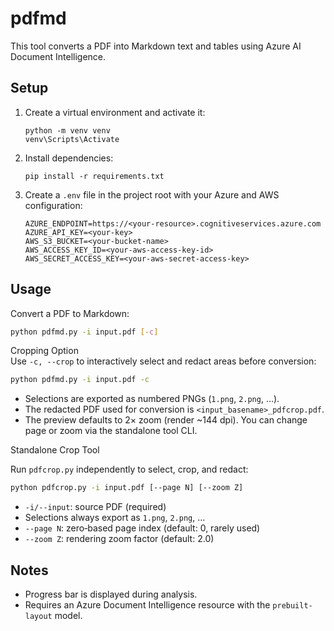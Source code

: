 pdfmd
=====

This tool converts a PDF into Markdown text and tables using Azure AI Document Intelligence.


Setup
-----

1. Create a virtual environment and activate it:

   ```
   python -m venv venv
   venv\Scripts\Activate
   ```

2. Install dependencies:

   ```
   pip install -r requirements.txt
   ```

3. Create a `.env` file in the project root with your Azure and AWS configuration:

   ```dotenv
   AZURE_ENDPOINT=https://<your-resource>.cognitiveservices.azure.com
   AZURE_API_KEY=<your-key>
   AWS_S3_BUCKET=<your-bucket-name>
   AWS_ACCESS_KEY_ID=<your-aws-access-key-id>
   AWS_SECRET_ACCESS_KEY=<your-aws-secret-access-key>
   ```


Usage
-----

Convert a PDF to Markdown:

```bash
python pdfmd.py -i input.pdf [-c]
```

Cropping Option  
Use `-c, --crop` to interactively select and redact areas before conversion:

```bash
python pdfmd.py -i input.pdf -c
```
- Selections are exported as numbered PNGs (`1.png`, `2.png`, …).
- The redacted PDF used for conversion is `<input_basename>_pdfcrop.pdf`.
- The preview defaults to 2× zoom (render ~144 dpi). You can change page or zoom via the standalone tool CLI.

Standalone Crop Tool

Run `pdfcrop.py` independently to select, crop, and redact:
```bash
python pdfcrop.py -i input.pdf [--page N] [--zoom Z]
```
- `-i/--input`: source PDF (required)
- Selections always export as `1.png`, `2.png`, …
- `--page N`: zero‑based page index (default: 0, rarely used)
- `--zoom Z`: rendering zoom factor (default: 2.0)


Notes
-----

- Progress bar is displayed during analysis.
- Requires an Azure Document Intelligence resource with the `prebuilt-layout` model.
